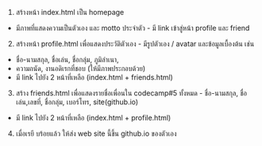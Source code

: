 1. สร้างหน้า index.html เป็น homepage
- มีภาพที่แสดงความเป็นตัวเอง และ motto ประจําตัว - มี link เข้าสู่หน้า profile และ friend
2. สร้างหน้า profile.html เพื่อแสดงประวัติตัวเอง - มีรูปตัวเอง / avatar และข้อมูลเบื้องต้น เช่น
- ชื่อ-นามสกุล, ชื่อเล่น, ชื่อกลุ่ม, ภูมิลําเนา,
- ความถนัด, งานอดิเรกที่ชอบ (ให้มีภาพประกอบด้วย)
- มี link ไปยัง 2 หน้าที่เหลือ (index.html + friends.html)
3. สร้าง friends.html เพื่อแสดงรายชื่อเพื่อนใน codecamp#5 ทั้งหมด - ชื่อ-นามสกุล, ชื่อเล่น,เลขที่, ชื่อกลุ่ม, เบอร์โทร, site(github.io)
- มี link ไปยัง 2 หน้าที่เหลือ (index.html + profile.html)
4. เมื่อเรยี บร้อยแล้ว ให้ส่ง web site นี้ขึ้น github.io ของตัวเอง
 